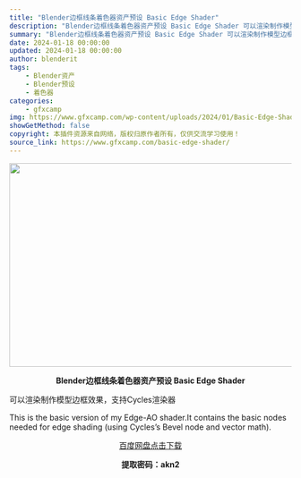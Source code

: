 ```yaml
---
title: "Blender边框线条着色器资产预设 Basic Edge Shader"
description: "Blender边框线条着色器资产预设 Basic Edge Shader 可以渲染制作模型边框效果，支持Cycles渲染器 This is the basic version of my Edge-A..."
summary: "Blender边框线条着色器资产预设 Basic Edge Shader 可以渲染制作模型边框效果，支持Cycles渲染器 This is the basic version of my Edge-A..."
date: 2024-01-18 00:00:00
updated: 2024-01-18 00:00:00
author: blenderit
tags: 
    - Blender资产
    - Blender预设
    - 着色器
categories:
    - gfxcamp
img: https://www.gfxcamp.com/wp-content/uploads/2024/01/Basic-Edge-Shader.jpg
showGetMethod: false
copyright: 本插件资源来自网络，版权归原作者所有，仅供交流学习使用！
source_link: https://www.gfxcamp.com/basic-edge-shader/
---
```

<div><p><img decoding="async" class="aligncenter size-full wp-image-117896" src="https://www.gfxcamp.com/wp-content/uploads/2024/01/Basic-Edge-Shader.jpg" data-src="https://www.gfxcamp.com/wp-content/uploads/2024/01/Basic-Edge-Shader.jpg" alt="" width="640" height="364" data-srcset="https://www.gfxcamp.com/wp-content/uploads/2024/01/Basic-Edge-Shader.jpg 640w, https://www.gfxcamp.com/wp-content/uploads/2024/01/Basic-Edge-Shader-150x85.jpg 150w" data-sizes="(max-width: 640px) 100vw, 640px"></p><p style="text-align: center;"><strong>Blender边框线条着色器资产预设 Basic Edge Shader</strong></p><p data-pm-slice="1 1 []">可以渲染制作模型边框效果，支持Cycles渲染器</p><p data-pm-slice="1 1 []">This is the basic version of my Edge-AO shader.It contains the basic nodes needed for edge shading (using Cycles’s Bevel node and vector math).</p><p style="text-align: center;"><a class="maxbutton-3 maxbutton maxbutton-baidu" target="_blank" rel="noopener" href="https://pan.baidu.com/s/1JyokUK-xSMSYXAcc3rfBMg?pwd=akn2"><span class="mb-text">百度网盘点击下载</span></a></p><p style="text-align: center;"><strong>提取密码：akn2</strong></p></div>